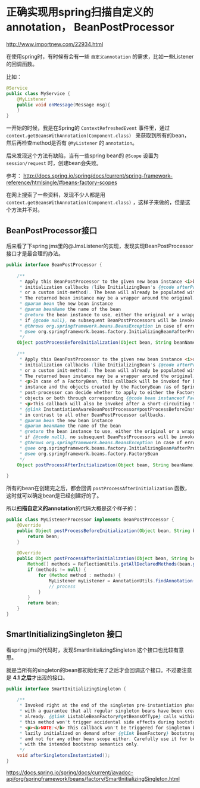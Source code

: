 # 正确实现用spring扫描自定义的annotation， BeanPostProcessor

http://www.importnew.com/22934.html

在使用spring时，有时候有会有一些 `自定义annotation` 的需求，比如一些Listener的回调函数。

比如：

```java
@Service
public class MyService {
    @MyListener
    public void onMessage(Message msg){
    }
}
```

一开始的时候，我是在Spring的 `ContextRefreshedEvent` 事件里，通过 `context.getBeansWithAnnotation(Component.class) ` 来获取到所有的bean，然后再检查method是否有 `@MyListener` 的 `annotation`。

后来发现这个方法有缺陷，当有一些spring bean的 `@Scope` 设置为 `session/request` 时，创建bean会失败。

参考：
http://docs.spring.io/spring/docs/current/spring-framework-reference/htmlsingle/#beans-factory-scopes

在网上搜索了一些资料，发现不少人都是用 `context.getBeansWithAnnotation(Component.class)` ，这样子来做的，但是这个方法并不对。

## BeanPostProcessor接口

后来看了下spring jms里的@JmsListener的实现，发现实现BeanPostProcessor接口才是最合理的办法。

```java
public interface BeanPostProcessor {
 
    /**
     * Apply this BeanPostProcessor to the given new bean instance <i>before</i> any bean
     * initialization callbacks (like InitializingBean's {@code afterPropertiesSet}
     * or a custom init-method). The bean will already be populated with property values.
     * The returned bean instance may be a wrapper around the original.
     * @param bean the new bean instance
     * @param beanName the name of the bean
     * @return the bean instance to use, either the original or a wrapped one;
     * if {@code null}, no subsequent BeanPostProcessors will be invoked
     * @throws org.springframework.beans.BeansException in case of errors
     * @see org.springframework.beans.factory.InitializingBean#afterPropertiesSet
     */
    Object postProcessBeforeInitialization(Object bean, String beanName) throws BeansException;
 
    /**
     * Apply this BeanPostProcessor to the given new bean instance <i>after</i> any bean
     * initialization callbacks (like InitializingBean's {@code afterPropertiesSet}
     * or a custom init-method). The bean will already be populated with property values.
     * The returned bean instance may be a wrapper around the original.
     * <p>In case of a FactoryBean, this callback will be invoked for both the FactoryBean
     * instance and the objects created by the FactoryBean (as of Spring 2.0). The
     * post-processor can decide whether to apply to either the FactoryBean or created
     * objects or both through corresponding {@code bean instanceof FactoryBean} checks.
     * <p>This callback will also be invoked after a short-circuiting triggered by a
     * {@link InstantiationAwareBeanPostProcessor#postProcessBeforeInstantiation} method,
     * in contrast to all other BeanPostProcessor callbacks.
     * @param bean the new bean instance
     * @param beanName the name of the bean
     * @return the bean instance to use, either the original or a wrapped one;
     * if {@code null}, no subsequent BeanPostProcessors will be invoked
     * @throws org.springframework.beans.BeansException in case of errors
     * @see org.springframework.beans.factory.InitializingBean#afterPropertiesSet
     * @see org.springframework.beans.factory.FactoryBean
     */
    Object postProcessAfterInitialization(Object bean, String beanName) throws BeansException;
 
}
```

所有的bean在创建完之后，都会回调 `postProcessAfterInitialization` 函数，这时就可以确定bean是已经创建好的了。

所以**扫描自定义的annotation**的代码大概是这个样子的：

```java
public class MyListenerProcessor implements BeanPostProcessor {
    @Override
    public Object postProcessBeforeInitialization(Object bean, String beanName) throws BeansException {
        return bean;
    }
 
    @Override
    public Object postProcessAfterInitialization(Object bean, String beanName) throws BeansException {
        Method[] methods = ReflectionUtils.getAllDeclaredMethods(bean.getClass());
        if (methods != null) {
            for (Method method : methods) {
                MyListener myListener = AnnotationUtils.findAnnotation(method, MyListener.class);
                // process
            }
        }
        return bean;
    }
}
```

## SmartInitializingSingleton 接口

看spring jms的代码时，发现SmartInitializingSingleton 这个接口也比较有意思。

就是当所有的singleton的bean都初始化完了之后才会回调这个接口。不过要注意是 **4.1 之后**才出现的接口。

```java
public interface SmartInitializingSingleton {
 
    /**
     * Invoked right at the end of the singleton pre-instantiation phase,
     * with a guarantee that all regular singleton beans have been created
     * already. {@link ListableBeanFactory#getBeansOfType} calls within
     * this method won't trigger accidental side effects during bootstrap.
     * <p><b>NOTE:</b> This callback won't be triggered for singleton beans
     * lazily initialized on demand after {@link BeanFactory} bootstrap,
     * and not for any other bean scope either. Carefully use it for beans
     * with the intended bootstrap semantics only.
     */
    void afterSingletonsInstantiated(); 
}
```

https://docs.spring.io/spring/docs/current/javadoc-api/org/springframework/beans/factory/SmartInitializingSingleton.html
